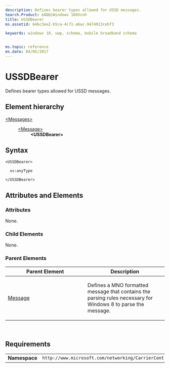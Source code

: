 ```yaml
---
description: Defines bearer types allowed for USSD messages.
Search.Product: eADQiWindows 10XVcnh
title: USSDBearer
ms.assetid: 64bc3ee2-b5ca-4c71-a6ac-9474913cebf3

keywords: windows 10, uwp, schema, mobile broadband schema


ms.topic: reference
ms.date: 04/05/2017
---
```


# USSDBearer


Defines bearer types allowed for USSD messages.

## Element hierarchy

<dl>
<dt><a href="element-messages.md">&lt;Messages&gt;</a></dt>
<dd>
<dl>
<dt><a href="element-message.md">&lt;Message&gt;</a></dt>
<dd><b>&lt;USSDBearer&gt;</b></dd>
</dl>
</dd>
</dl>

## Syntax

``` syntax
<USSDBearer>

  xs:anyType

</USSDBearer>
```

## Attributes and Elements


### Attributes

None.

### Child Elements

None.

### Parent Elements

<table>
<colgroup>
<col width="50%" />
<col width="50%" />
</colgroup>
<thead>
<tr class="header">
<th>Parent Element</th>
<th>Description</th>
</tr>
</thead>
<tbody>
<tr class="odd">
<td><a href="element-message.md">Message</a> </td>
<td><p>Defines a MNO formatted message that contains the parsing rules necessary for Windows 8 to parse the message.</p></td>
</tr>
</tbody>
</table>

 

## Requirements

|          |         |
|----------|--------------|
| **Namespace** | `http://www.microsoft.com/networking/CarrierControl/WWAN/v1` |

 

 



